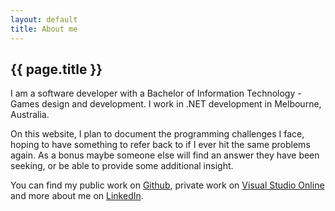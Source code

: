 ```yaml
---
layout: default
title: About me
---
```


## {{ page.title }}

I am a software developer with a Bachelor of Information Technology - Games design and development.   I work in .NET development in Melbourne, Australia.

On this website, I plan to document the programming challenges I face, hoping to have something to refer back to if I ever hit the same problems again.  As a bonus maybe someone else will find an answer they have been seeking, or be able to provide some additional insight.

You can find my public work on [Github](https://github.com/Kellamity), private work on [Visual Studio Online](https://kellylynstarr.visualstudio.com/DefaultCollection/_projects) and more about me on [LinkedIn](https://www.linkedin.com/in/kelly-starr-253373aa/).
